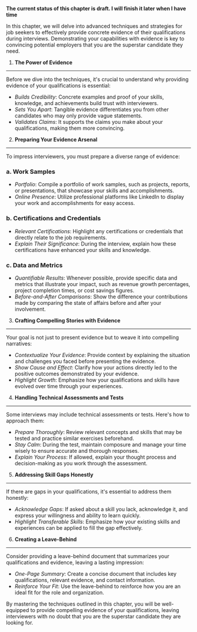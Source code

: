 **The current status of this chapter is draft. I will finish it later when I have time**

In this chapter, we will delve into advanced techniques and strategies for job seekers to effectively provide concrete evidence of their qualifications during interviews. Demonstrating your capabilities with evidence is key to convincing potential employers that you are the superstar candidate they need.

1. **The Power of Evidence**
----------------------------

Before we dive into the techniques, it's crucial to understand why providing evidence of your qualifications is essential:

* *Builds Credibility*: Concrete examples and proof of your skills, knowledge, and achievements build trust with interviewers.
* *Sets You Apart*: Tangible evidence differentiates you from other candidates who may only provide vague statements.
* *Validates Claims*: It supports the claims you make about your qualifications, making them more convincing.

2. **Preparing Your Evidence Arsenal**
--------------------------------------

To impress interviewers, you must prepare a diverse range of evidence:

### a. **Work Samples**

* *Portfolio*: Compile a portfolio of work samples, such as projects, reports, or presentations, that showcase your skills and accomplishments.
* *Online Presence*: Utilize professional platforms like LinkedIn to display your work and accomplishments for easy access.

### b. **Certifications and Credentials**

* *Relevant Certifications*: Highlight any certifications or credentials that directly relate to the job requirements.
* *Explain Their Significance*: During the interview, explain how these certifications have enhanced your skills and knowledge.

### c. **Data and Metrics**

* *Quantifiable Results*: Whenever possible, provide specific data and metrics that illustrate your impact, such as revenue growth percentages, project completion times, or cost savings figures.
* *Before-and-After Comparisons*: Show the difference your contributions made by comparing the state of affairs before and after your involvement.

3. **Crafting Compelling Stories with Evidence**
------------------------------------------------

Your goal is not just to present evidence but to weave it into compelling narratives:

* *Contextualize Your Evidence*: Provide context by explaining the situation and challenges you faced before presenting the evidence.
* *Show Cause and Effect*: Clarify how your actions directly led to the positive outcomes demonstrated by your evidence.
* *Highlight Growth*: Emphasize how your qualifications and skills have evolved over time through your experiences.

4. **Handling Technical Assessments and Tests**
-----------------------------------------------

Some interviews may include technical assessments or tests. Here's how to approach them:

* *Prepare Thoroughly*: Review relevant concepts and skills that may be tested and practice similar exercises beforehand.
* *Stay Calm*: During the test, maintain composure and manage your time wisely to ensure accurate and thorough responses.
* *Explain Your Process*: If allowed, explain your thought process and decision-making as you work through the assessment.

5. **Addressing Skill Gaps Honestly**
-------------------------------------

If there are gaps in your qualifications, it's essential to address them honestly:

* *Acknowledge Gaps*: If asked about a skill you lack, acknowledge it, and express your willingness and ability to learn quickly.
* *Highlight Transferable Skills*: Emphasize how your existing skills and experiences can be applied to fill the gap effectively.

6. **Creating a Leave-Behind**
------------------------------

Consider providing a leave-behind document that summarizes your qualifications and evidence, leaving a lasting impression:

* *One-Page Summary*: Create a concise document that includes key qualifications, relevant evidence, and contact information.
* *Reinforce Your Fit*: Use the leave-behind to reinforce how you are an ideal fit for the role and organization.

By mastering the techniques outlined in this chapter, you will be well-equipped to provide compelling evidence of your qualifications, leaving interviewers with no doubt that you are the superstar candidate they are looking for.
